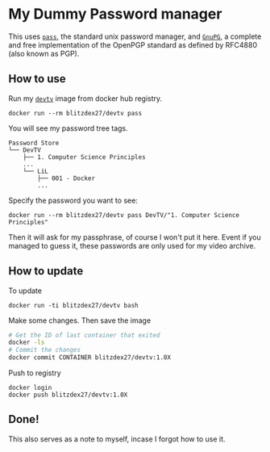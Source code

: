 # My Dummy Password manager

This uses [`pass`](https://www.passwordstore.org/), the standard unix password manager, and [`GnuPG`](https://gnupg.org/), a complete and free implementation of the OpenPGP standard as defined by RFC4880 (also known as PGP).

## How to use

Run my [`devtv`](https://hub.docker.com/repository/docker/blitzdex27/devtv) image from docker hub registry.

```
docker run --rm blitzdex27/devtv pass
```

You will see my password tree tags.

```
Password Store
└── DevTV
    ├── 1. Computer Science Principles
    ...
    └── LiL
        ├── 001 - Docker
        ...
```

Specify the password you want to see:

```
docker run --rm blitzdex27/devtv pass DevTV/"1. Computer Science Principles"
```

Then it will ask for my passphrase, of course I won't put it here. Event if you managed to guess it, these passwords are only used for my video archive.

## How to update

To update

```
docker run -ti blitzdex27/devtv bash
```

Make some changes. Then save the image

```bash
# Get the ID of last container that exited
docker -ls
# Commit the changes
docker commit CONTAINER blitzdex27/devtv:1.0X
```

Push to registry

```
docker login
docker push blitzdex27/devtv:1.0X
```

## Done!

This also serves as a note to myself, incase I forgot how to use it.
